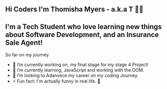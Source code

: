 ## Hi Coders I'm Thomisha Myers - a.k.a T 🤩👋

## I'm a Tech Student who love learning new things about Software Development, and an Insurance Sale Agent!
 So far on my journey
 
- 🔭 I’m currently working on, my final stage for my stage 4 Project! 
- 🌱 I’m currently learning, JavaScript and working with the DOM. 
- 👯 I’m looking to Adanvece my career on my coding Journey.
- ⚡ Fun fact: I'm actually funny in real life. 🤪
